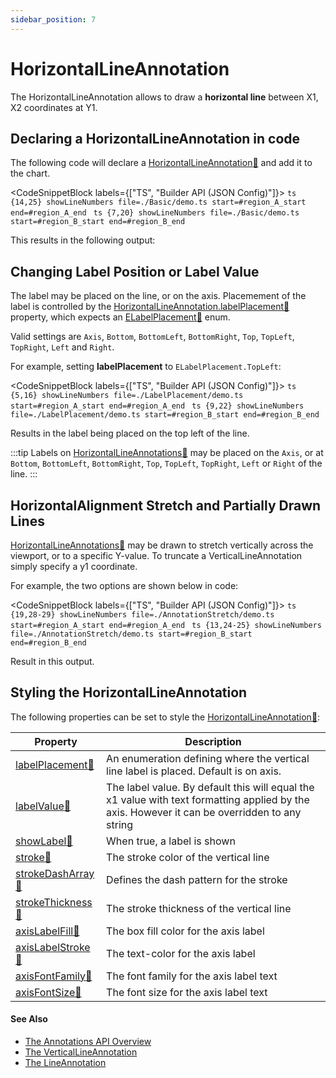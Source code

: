 ```yaml
---
sidebar_position: 7
---
```


# HorizontalLineAnnotation

The HorizontalLineAnnotation allows to draw a **horizontal line** between X1, X2 coordinates at Y1.

<CenteredImageWrapper
    src="images/Annotations_HorizontalLineAnnotation.png"
/>

Declaring a HorizontalLineAnnotation in code
--------------------------------------------

The following code will declare a [HorizontalLineAnnotation:blue_book:](https://www.scichart.com/documentation/js/current/typedoc/classes/horizontallineannotation.html) and add it to the chart.

<CodeSnippetBlock labels={["TS", "Builder API (JSON Config)"]}>
    ```ts {14,25} showLineNumbers file=./Basic/demo.ts start=#region_A_start end=#region_A_end
    ```
    ```ts {7,20} showLineNumbers file=./Basic/demo.ts start=#region_B_start end=#region_B_end
    ```
</CodeSnippetBlock>

This results in the following output:

<LiveDocSnippet name="./Basic/demo" />

Changing Label Position or Label Value
--------------------------------------

The label may be placed on the line, or on the axis. Placemement of the label is controlled by the [HorizontalLineAnnotation.labelPlacement:blue_book:](https://www.scichart.com/documentation/js/current/typedoc/classes/horizontallineannotation.html#labelplacement) property, which expects an [ELabelPlacement:blue_book:](https://www.scichart.com/documentation/js/current/typedoc/enums/elabelplacement.html) enum.

Valid settings are `Axis`, `Bottom`, `BottomLeft`, `BottomRight`, `Top`, `TopLeft`, `TopRight`, `Left` and `Right`.

For example, setting **labelPlacement** to `ELabelPlacement.TopLeft`:

<CodeSnippetBlock labels={["TS", "Builder API (JSON Config)"]}>
    ```ts {5,16} showLineNumbers file=./LabelPlacement/demo.ts start=#region_A_start end=#region_A_end
    ```
    ```ts {9,22} showLineNumbers file=./LabelPlacement/demo.ts start=#region_B_start end=#region_B_end
    ```
</CodeSnippetBlock>

Results in the label being placed on the top left of the line.

<LiveDocSnippet name="./LabelPlacement/demo" />

:::tip
Labels on [HorizontalLineAnnotations:blue_book:](https://www.scichart.com/documentation/js/current/typedoc/classes/horizontallineannotation.html) may be placed on the `Axis`, or at `Bottom`, `BottomLeft`, `BottomRight`, `Top`, `TopLeft`, `TopRight`, `Left` or `Right` of the line.
:::

HorizontalAlignment Stretch and Partially Drawn Lines
-----------------------------------------------------

[HorizontalLineAnnotations:blue_book:](https://www.scichart.com/documentation/js/current/typedoc/classes/horizontallineannotation.html) may be drawn to stretch vertically across the viewport, or to a specific Y-value. To truncate a VerticalLineAnnotation simply specify a y1 coordinate.

For example, the two options are shown below in code:

<CodeSnippetBlock labels={["TS", "Builder API (JSON Config)"]}>
    ```ts {19,28-29} showLineNumbers file=./AnnotationStretch/demo.ts start=#region_A_start end=#region_A_end
    ```
    ```ts {13,24-25} showLineNumbers file=./AnnotationStretch/demo.ts start=#region_B_start end=#region_B_end
    ```
</CodeSnippetBlock>

Result in this output.

<LiveDocSnippet name="./AnnotationStretch/demo" />

Styling the HorizontalLineAnnotation
------------------------------------

The following properties can be set to style the [HorizontalLineAnnotation:blue_book:](https://www.scichart.com/documentation/js/current/typedoc/classes/horizontallineannotation.html):

| **Property** | **Description** |
|--------------|-----------------|
| [labelPlacement:blue_book:](https://www.scichart.com/documentation/js/current/typedoc/classes/verticallineannotation.html#labelplacement) | An enumeration defining where the vertical line label is placed. Default is on axis. |
| [labelValue:blue_book:](https://www.scichart.com/documentation/js/current/typedoc/classes/verticallineannotation.html#labelvalue) | The label value. By default this will equal the x1 value with text formatting applied by the axis. However it can be overridden to any string |
| [showLabel:blue_book:](https://www.scichart.com/documentation/js/current/typedoc/classes/verticallineannotation.html#showlabel) | When true, a label is shown |
| [stroke:blue_book:](https://www.scichart.com/documentation/js/current/typedoc/classes/verticallineannotation.html#stroke) | The stroke color of the vertical line |
| [strokeDashArray:blue_book:](https://www.scichart.com/documentation/js/current/typedoc/classes/verticallineannotation.html#strokedasharray) | Defines the dash pattern for the stroke |
| [strokeThickness:blue_book:](https://www.scichart.com/documentation/js/current/typedoc/classes/verticallineannotation.html#strokethickness) | The stroke thickness of the vertical line |
| [axisLabelFill:blue_book:](https://www.scichart.com/documentation/js/current/typedoc/classes/verticallineannotation.html#axislabelfill) | The box fill color for the axis label |
| [axisLabelStroke:blue_book:](https://www.scichart.com/documentation/js/current/typedoc/classes/verticallineannotation.html#axislabelstroke) | The text-color for the axis label |
| [axisFontFamily:blue_book:](https://www.scichart.com/documentation/js/current/typedoc/classes/verticallineannotation.html#axisfontfamily) | The font family for the axis label text |
| [axisFontSize:blue_book:](https://www.scichart.com/documentation/js/current/typedoc/classes/verticallineannotation.html#axisfontsize) | The font size for the axis label text |

#### See Also

* [The Annotations API Overview](/2d-charts/annotations-api/annotations-api-overview)
* [The VerticalLineAnnotation](/2d-charts/annotations-api/vertical-line-annotation)
* [The LineAnnotation](/2d-charts/annotations-api/line-annotation)